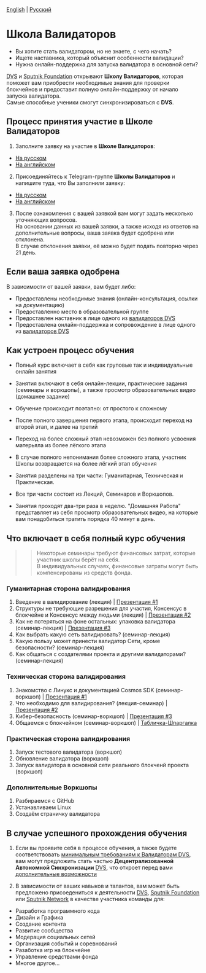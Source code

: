 [English](https://github.com/Distributed-Validators-Synctems/Validator-School/blob/main/README.md) | [Русский](https://github.com/Distributed-Validators-Synctems/Validator-School/blob/main/README_RUS.md) <br />

# Школа Валидаторов

- Вы хотите стать валидатором, но не знаете, с чего начать?
- Ищете наставника, который объяснит особенности валидации?
- Нужна онлайн-поддержка для запуска валидатора в основной сети?

[DVS](https://github.com/Distributed-Validators-Synctems/Self-Identity) и [Sputnik Foundation](https://github.com/Sputnik-Foundation/About-Sputnik-Foundation) открывают **Школу Валидаторов**, которая поможет вам приобрести необходимые знания для проверки блокчейнов и предоставит полную онлайн-поддержку от начало запуска валидатора. <br />
Самые способные ученики смогут синхронизироваться с **DVS**. <br />

## Процесс принятия участие в Школе Валидаторов

1. Заполните заявку на участие в **Школе Валидаторов**:
- [На русском](https://forms.gle/NHUdTsTPzMBoS5E4A)
- [На английском](https://forms.gle/8J8yTjv4DndYQXnMA)


2. Присоединяйтесь к Telegram-группе **Школы Валидаторов** и напишите туда, что Вы заполнили заявку:
- [На русском](https://t.me/joinchat/GPwaOPPzQA04MzNi)
- [На английском](https://t.me/joinchat/hP6xVEGmwkU1NmVi)


3. После ознакомления с вашей заявкой вам могут задать несколько уточняющих вопросов. <br />
На основании данных из вашей заявки, а также исходя из ответов на дополнительные вопросы, ваша заявка будет одобрена или отклонена. <br />
В случае отклонения заявки, её можно будет подать повторно через 21 день. <br /> 

## Если ваша заявка одобрена

В зависимости от вашей заявки, вам будет либо: <br />
- Предоставлены необходимые знания (онлайн-консультация, ссылки на документацию)
- Предоставленно место в образовательной группе
- Предоставлен наставник в лице одного из [валидаторов DVS](https://github.com/Distributed-Validators-Synctems/Self-Identity/blob/main/meet-our-validators.md)
- Предоставлена онлайн-поддержка и сопровождение в лице одного из [валидаторов DVS](https://github.com/Distributed-Validators-Synctems/Self-Identity/blob/main/meet-our-validators.md)

## Как устроен процесс обучения

- Полный курс включает в себя как груповые так и индивидуальные онлайн занятия
- Занятия включают в себя онлайн-лекции, практические задания (семинары и воркшопы), а также просмотр образовательных видео (домашнее задание)
- Обучение происходит поэтапно: от простого к сложному
- После полного завершения первого этапа, происходит переход на второй этап, и далее на третий
- Переход на более сложный этап невозможен без полного усвоения матерьяла из более лёгкого этапа
- В случае полного непонимания более сложного этапа, участник Школы возвращается на более лёгкий этап обучения

- Занятия разделены на три части: Гуманитарная, Техническая и Практическая.
- Все три части состоит из Лекций, Семинаров и Воркшопов.
- Занятия проходят два-три раза в неделю. "Домашняя Работа" представляет из себя просмотр образовательных видео, на которые вам понадобиться тратить порядка 40 минут в день. 

## Что включает в себя полный курс обучения

>> Некоторые семинары требуют финансовых затрат, которые участник школы берёт на себя. <br />
>> В индивидуальных случаях, финансовые затраты могут быть компенсированы из средств фонда. <br />

### Гуманитарная сторона валидирования
1. Введение в валидирование (лекция) | [Презентация #1](https://docs.google.com/presentation/d/1klrjhkkdVW0ACZLPe3BvOqfi92toxEHPj6C1X8W8JiU/edit?usp=sharing)
2. Структуры не требующие разрешения для участия, Консенсус в блокчейне и Консенсус между людьми (лекция) | [Презентация #2](https://docs.google.com/presentation/d/1b_xpTiQxTNyiDZQx1SQ_zprsNqHeM5jwXR5hLNbl1o4/edit?usp=sharing)
3. Как не потеряться на фоне остальных: упаковка валидатора (семинар-лекция) | [Презентация #3](https://docs.google.com/presentation/d/1tJn1LfGO4fsUXPWucrfquVdl-_8MGikQC6QvN94Ict0/edit?usp=sharing)
4. Как выбрать какую сеть валидировать? (семинар-лекция)
5. Какую пользу может принести валидатор Сети, кроме безопасности? (семинар-лекция)
6. Как общаться с создателями проекта и другими валидаторами? (семинар-лекция)

### Техническая сторона валидирования
1. Знакомство с Линукс и документацией Cosmos SDK (семинар-воркшоп) | [Презентация #1](https://bit.ly/2Xza4Yl)
2. Что необходимо для валидирования? (лекция-семинар) | [Презентация #2](https://bit.ly/2Xza4Yl)
3. Кибер-безопасность (семинар-воркшоп) | [Презентация #3](https://bit.ly/3jlwAfE)
4. Общаемся с блокчейном (семинар-воркшоп) | [Табличка-Шпаргалка](https://docs.google.com/spreadsheets/d/1haiuoi_TS8iYhEa9F2satd1MeXigiWiD07pY9Ir6LK4/edit?usp=sharing)

### Практическая сторона валидирования
1. Запуск тестового валидатора (воркшоп)
2. Обновление валидатора (воркшоп)
3. Запуск валидатора в основной сети реального блокченй проекта (воркшоп)

### Дополнительные Воркшопы 
1. Разбираемся с GitHub
2. Устанавливаем Linux
3. Создаём страничку валидатора
 
## В случае успешного прохождения обучения

1. Если вы проявите себя в процессе обучения, а также будете соответствовать [минимальным требованиям к Валидаторам DVS](https://github.com/Distributed-Validators-Synctems/Synchronize-with-DVS), вам могут предложить стать частью **Децентрализованной Автономной Синхронизации** [DVS](https://github.com/Distributed-Validators-Synctems/Self-Identity), что откроет перед вами [дополнительные возможности](https://github.com/Distributed-Validators-Synctems/Synchronize-with-DVS)

2. В зависимости от ваших навыков и талантов, вам может быть предложено присоедениться к деятельности [DVS](https://github.com/Distributed-Validators-Synctems/Self-Identity), [Sputnik Foundation](https://github.com/Sputnik-Foundation/About-Sputnik-Foundation) или [Sputnik Network](https://github.com/SputnikNetwork/All-about-Sputnik) в качестве участника команды для:
- Разработка программного кода
- Дизайн и Графика
- Создание контента
- Развитие сообщества
- Модерация социальных сетей
- Организация событий и соревнований
- Разаботка игр на блокчейне
- Управление средствами фонда
- Многое другое...

